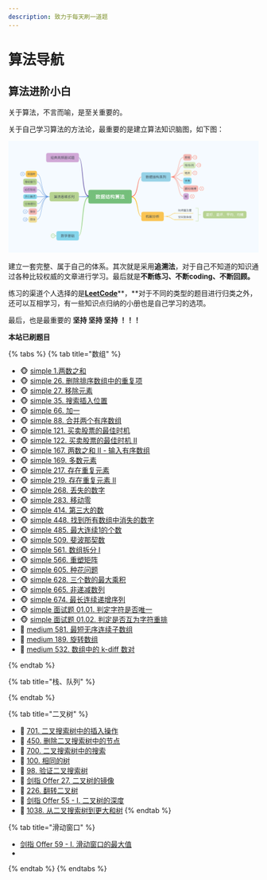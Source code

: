 ```yaml
---
description: 致力于每天刷一道题
---
```


# 算法导航

## 算法进阶小白

关于算法，不言而喻，是至关重要的。

关于自己学习算法的方法论，最重要的是建立算法知识脑图，如下图：

![algo mind](.gitbook/assets/algo.png)

建立一套完整、属于自己的体系。其次就是采用**追溯法**，对于自己不知道的知识通过各种比较权威的文章进行学习。最后就是**不断练习、不断coding、不断回顾。**

练习的渠道个人选择的是[**LeetCode**](https://leetcode-cn.com/)**，**对于不同的类型的题目进行归类之外，还可以互相学习，有一些知识点归纳的小册也是自己学习的选项。

最后，也是最重要的 **坚持 坚持 坚持 ！！！**

**本站已刷题目**

{% tabs %}
{% tab title="数组" %}
* 🐵 [simple 1.两数之和](https://leetcode-cn.com/problems/two-sum/)             
* 🐵 [simple 26. 删除排序数组中的重复项 ](https://leetcode-cn.com/problems/remove-duplicates-from-sorted-array/)
* 🐵 [simple 27. 移除元素](https://leetcode-cn.com/problems/remove-element/)
* 🐵 [simple 35. 搜索插入位置](https://leetcode-cn.com/problems/search-insert-position/)
* 🐵 [simple 66. 加一](https://leetcode-cn.com/problems/plus-one/)
* 🐵 [simple 88. 合并两个有序数组](https://leetcode-cn.com/problems/merge-sorted-array/)
* 🐵 [simple 121. 买卖股票的最佳时机](https://leetcode-cn.com/problems/best-time-to-buy-and-sell-stock/)
* 🐵 [simple 122. 买卖股票的最佳时机 II](https://leetcode-cn.com/problems/best-time-to-buy-and-sell-stock-ii/)
* 🐵 [simple 167. 两数之和 II - 输入有序数组](https://leetcode-cn.com/problems/two-sum-ii-input-array-is-sorted/)
* 🐵 [simple 169. 多数元素](https://leetcode-cn.com/problems/majority-element/)
* 🐵 [simple 217. 存在重复元素](https://leetcode-cn.com/problems/contains-duplicate/)
* 🐵 [simple 219. 存在重复元素 II](https://leetcode-cn.com/problems/contains-duplicate-ii/)
* 🐵 [simple 268. 丢失的数字](https://leetcode-cn.com/problems/missing-number/)
* 🐵 [simple 283. 移动零](https://leetcode-cn.com/problems/move-zeroes/)
* 🐵 [simple 414. 第三大的数](https://leetcode-cn.com/problems/third-maximum-number/)
* 🐵 [simple 448. 找到所有数组中消失的数字](https://leetcode-cn.com/problems/find-all-numbers-disappeared-in-an-array/)
* 🐵 [simple 485. 最大连续1的个数](https://leetcode-cn.com/problems/max-consecutive-ones/)
* 🐵 [simple 509. 斐波那契数](https://leetcode-cn.com/problems/fibonacci-number/)
* 🐵 [simple 561. 数组拆分 I](https://leetcode-cn.com/problems/array-partition-i/)
* 🐵 [simple 566. 重塑矩阵](https://leetcode-cn.com/problems/reshape-the-matrix/)
* 🐵 [simple 605. 种花问题](https://leetcode-cn.com/problems/can-place-flowers/)
* 🐵 [simple 628. 三个数的最大乘积](https://leetcode-cn.com/problems/maximum-product-of-three-numbers/)
* 🐵 [simple 665. 非递减数列](https://leetcode-cn.com/problems/non-decreasing-array/)
* 🐵 [simple 674. 最长连续递增序列](https://leetcode-cn.com/problems/longest-continuous-increasing-subsequence/)
* 🐵 [simple 面试题 01.01. 判定字符是否唯一](https://leetcode-cn.com/problems/is-unique-lcci/)
* 🐵 [simple 面试题 01.02. 判定是否互为字符重排](https://leetcode-cn.com/problems/check-permutation-lcci/)
* 🙈 [medium 581. 最短无序连续子数组](https://leetcode-cn.com/problems/shortest-unsorted-continuous-subarray/)
* 🙈 [medium 189. 旋转数组](https://leetcode-cn.com/problems/rotate-array/)
* 🙈 [medium 532. 数组中的 k-diff 数对](https://leetcode-cn.com/problems/k-diff-pairs-in-an-array/)

  
{% endtab %}

{% tab title="栈、队列" %}

{% endtab %}

{% tab title="二叉树" %}
* 🌴 [701. 二叉搜索树中的插入操作](https://leetcode-cn.com/problems/insert-into-a-binary-search-tree/)
* 🌴 [450. 删除二叉搜索树中的节点](https://leetcode-cn.com/problems/delete-node-in-a-bst/)
* 🌴 [700. 二叉搜索树中的搜索](https://leetcode-cn.com/problems/search-in-a-binary-search-tree/)
* 🌴 [100. 相同的树](https://leetcode-cn.com/problems/same-tree/)
* 🌴 [98. 验证二叉搜索树](https://leetcode-cn.com/problems/validate-binary-search-tree/)
* 🌴 [剑指 Offer 27. 二叉树的镜像](https://leetcode-cn.com/problems/er-cha-shu-de-jing-xiang-lcof/)
* 🌴 [226. 翻转二叉树](https://leetcode-cn.com/problems/invert-binary-tree/)
* 🌴 [剑指 Offer 55 - I. 二叉树的深度](https://leetcode-cn.com/problems/er-cha-shu-de-shen-du-lcof/)
* 🌴 [1038. 从二叉搜索树到更大和树](https://leetcode-cn.com/problems/binary-search-tree-to-greater-sum-tree/)
{% endtab %}

{% tab title="滑动窗口" %}
* [剑指 Offer 59 - I. 滑动窗口的最大值](https://leetcode-cn.com/problems/hua-dong-chuang-kou-de-zui-da-zhi-lcof/)
* 
{% endtab %}
{% endtabs %}



